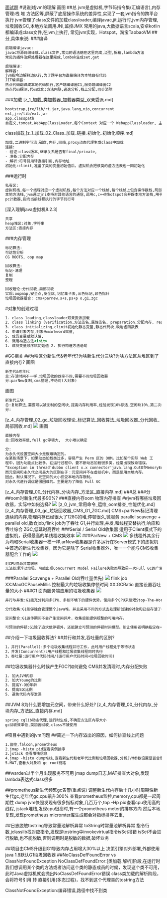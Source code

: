 [面试题](https://blog.51cto.com/u_14962799/2721861#1315G1SATBCMS_458)
#说说对jvm的理解
画图
##总
jvm是虚拟机,字节码指令集(汇编语言),内存管理:栈 堆 方法区等,屏蔽了底层操作系统的差异性,实现了一套jvm指令的跨平台执行
jvm管理了class文件的加载classloader,编译javac,jit,运行时,jvm内存管理,垃圾回收GC,本地方法调用JNI,监控JMX
常用的java,大数据语言scala,安卓kotlin都编译成class文件,在jvm上执行,
常见jvm实现，Hotspot，淘宝TaobaoVM
##分,具体来说:
###编译
```asp
前端编译javac:
javac将源码编译成.class文件,常见的语法糖在这里完成,泛型,拆箱,lambda方法
常见的插件注解处理器在这里完成,lombok生成set,get
```
```asp
后端编译:
解释器:
jvm指令边解释边执行,为了跨平台为直接编译为本地目标代码
JIT编译器:
热点代码翻译成本地代码执行,客户端编译器C1,服务端编译器C2
热点代码探测,代码优化:方法内联,逃逸分析,栈上分配,同步消除
```
###加载
[z_1_加载_类加载器_加载器类型_双亲委派.md]
```asp
bootstrap,jre/lib/rt.jar,java.lang,nio,concurrent
ext,jre/lib/ext.jar
app,classpath
自定义,tomcat,WebAppClassLoader,每个Context 对应一个 WebappClassloader, 主要用于加载 WEB-INF/lib 与 WEB-INF/classes 下面的资源
```
class加载,[z_1_加载_02_Class_加载_链接_初始化_初始化顺序.md]
```asp
加载,二进制字节流,磁盘,内存,网络,proxy动态代理生成class中加载
连接:
- 验证:class版本,继承关系是否有final/private,
- 准备:分配内存
- 解析:符号引用转直接引用,内存地址
初始化:clinit,准备了类的变量初始值后，虚拟机会把该类的虚方法表也一同初始化
```
###运行时
```asp
私有区:
虚拟机栈,每一个线程对应一个虚拟机栈,每个方法对应一个栈帧,每个栈帧上包含操作数栈,局部方法表,动态连接(多态,运行时符号引用转直接引用),方法返回地址,指令集基于栈
本地方法栈,jvm通过jni支持对其他语言的通信,调用c,c++时hotspot会开辟本地方法栈,用于native方法出栈入栈,仍是同一个线程,指令集基于寄存器
pc计数器,指向当前线程执行的字节码行号
```
[](z_3_运行时_02_操作数栈_局部变量表_指令概述_方法重载_多态.md)
[深入理解java虚拟机8.2.3]
```asp
共享
heap堆区:对象,字符串
方法区:直接内存
```
###内存管理
```asp
标记算法:
可达性分析
CG ROOTS, oop map

回收算法:
标记-清理
复制
整理
```
```asp
回收理论:分代回收,局部回收
实现:oopmap,安全点,安全区,记忆集卡表,三色标记,颜色指针
垃圾回收器组合: cms+parnew,s+s,ps+p o,g1,zgc
```
#对象的创建过程
```asp
1. class loading,classloader双亲委派加载
2. class linking (verification,方法签名,属性签名, preparation,分配内存, resolution,符号引用到直接引用)
3. class initializing,clinit初始化静态变量,静态代码块,映射虚函数表
4. 申请对象内存,对象头markword赋值,
5. 成员变量赋默认值,
6. 调用构造方法<init>
1. 成员变量顺序赋初始值 2. 执行构造方法语句
```
#GC相关
##为啥区分新生代&老年代?为啥新生代分三块?为啥方法区从堆区到了直接内存?
画图
```asp
新生代&老年代
总:存活时间不一样,垃圾回收的效率不同,需要不同垃圾回收器
分:parNew复制,cms整理,不绝对(大对象)
```
画图
```asp
新生代三块
总:复制算法,需要可以被复制的空闲块,提高内存利用率,经验发现10%存活,空闲块10%,第二次垃圾回收还需要空闲块
分:
```
[z_4_内存管理_02_gc_垃圾回收理论_标记算法_回收算法_垃圾回收器_分代回收_局部回收.md]
![](.z_0_jvm_常见问题_images/745d12fb.png)
画图
```asp
直接内存
总:回收效率低,full gc停顿大,  大小难以确定

分:
为永久代设置空间大小是很难确定的。
在某些场景下，如果动态加载类过多，容易产生 Perm 区的 OOM。比如某个实际 Web 工
程中，因为功能点比较多，在运行过程中，要不断动态加载很多类，经常出现致命错误。
“Exception in thread‘dubbo client x.x connector'java.lang.OutOfMemoryError:PermGen space”
而元空间和永久代之间最大的区别在于：元空间并不在虚拟机中，而是使用本地内存。
因此，默认情况下，元空间的大小仅受本地内存限制。
对永久代进行调优是很困难的。主要是为了降低 Full GC
```
[z_4_内存管理_00_分代内存_分块内存_方法区_直接内存.md]
###总
###分
##oom时新生代最多90%?
###直接内存oom
物理内存排查
##jvm有哪些垃圾回收器，实际中如何选择?
![](.z_0_jvm_常见问题_images/87931c9b.png)
[z_0_jvm_常用命令_运维_oom排查_性能优化.md]
[z_4_内存管理_03_gc_垃圾回收器_CMS_G1_ZGC.md]
CMS+parNew标记清理连续的内存,物理内存已经很大了128G的堆,停顿很久,微服务
parallel scavenge + parallel old,数仓job,flink job为了吞吐
G1,并行处理,并发,和线程交替执行,响应和吞吐综合
ZGC,低延时高吞吐
###Serial / Serial Old收集器
适用于Client模式下的虚拟机，获得最高的单线程收集效率
![](.z_0_jvm_常见问题_images/ad41c3c6.png)
###ParNew + CMS
![](.z_0_jvm_常见问题_images/d64afd54.png)
多线程外其余行为均和Serial收集器一模一样,arNew收集器是许多运行在Server模式下的虚拟机中首选的新生代收集器，因为它是除了 Serial收集器外，唯一一个能与CMS收集器配合工作的
![](.z_0_jvm_常见问题_images/23e7f961.png)
```asp
对CPU资源非常敏感
无法处理浮动垃圾，可能出现Concurrent Model Failure失败而导致另一次Full GC的产生
```
###Parallel Scavenge + Parallel Old(吞吐量优先)
![](.z_0_jvm_常见问题_images/d4cb85c8.png)
flink job
XX:MaxGCPauseMillis 控制最大的垃圾收集停顿时间
XX:GCRatio 直接设置吞吐量的大小
###G1
面向服务端应用的垃圾收集器
![](.z_0_jvm_常见问题_images/bf2d5ac0.png)
```asp
并行与并发:G1能充分利用多CPU、多核环境下的硬件优势，使用多个CPU来缩短Stop-The-World停顿 时间。部分收集器原本需要停顿Java线程来执行GC动作，G1收集器仍然可以通过并发的方式让Java程序 继续运行。

分代收集:G1能够独自管理整个Java堆，并且采用不同的方式去处理新创建的对象和已经存活了一段时 间、熬过多次GC的旧对象以获取更好的收集效果。

空间整合:G1运作期间不会产生空间碎片，收集后能提供规整的可用内存。 

可预测的停顿:G1除了追求低停顿外，还能建立可预测的停顿时间模型。能让使用者明确指定在一个长度为M毫秒的时间段内，消耗在垃圾收集上的时间不得超过N毫秒。
```
##介绍一下垃圾回收算法?
##并行和并发,吞吐量的区别?
```asp
1，并行(Parallel):多个垃圾收集线程并行工作，此时用户线程处于等待状态 
2，并发(Concurrent):用户线程和垃圾收集线程同时执行 
3，吞吐量:运行用户代码时间/(运行用户代码时间+垃圾回收时间)
```
##垃圾收集器什么时候产生FGC?如何避免
CMS并发清理时,内存分配失败
```asp
1. 加大JVM内存
2. 加大Young的比例 
3. 提高Y-O的年龄
4. 提高S区比例
5. 避免代码内存泄漏
```
##JVM 8为什么要增加元空间，带来什么好处?
[z_4_内存管理_00_分代内存_分块内存_方法区_直接内存.md]
```asp
spring cglib动态代理,运行时生成,不确定方法区内存大小
gc回收效率低,类加器回收,class不被使用
```
#项目中遇到的jvm问题
##简述一下内存溢出的原因，如何排查线上问题
```asp
1.监控,falcon,prometheus
2.jmap -histo pid查看实例排序
3.jstack 查看堆栈信息
4.jmap -histo dump堆栈,查看新生代和老年代比例和垃圾回收器,分析JVM参数设置是否合理
5.MAT,查看大对象和 gc root链路
```
##warden过半个月出现服务不可用
jmap dump日志,MAT排查大对象,发现lambda表达式class很多

##prometheus新生代频繁gc告警(重点说)
调整新生代内存后十几小时周期性新生代gc,老年代gc,cpu飙升300%
查看prometheus监控,memory,cpu都是一起周期性
dump jvm快照发现有很多指标对象,几百万个,top -Hp pid查看cpu使用高的线程,
jstack堆栈,发现cpu很高时,有一个prometheus meter的排序方向
然后本地复现,发现prometheus micromter库生成都会对指标排序去重,

##日志脱敏tostring导致常量池解析异常
toString时常量池解析异常
指令行数,jclasslib找对应指令,发现是tostring中invokevirtual指令isSet报错
isSet不会进行脱敏,也不能脱敏,否则调用时是脱敏的数据,破坏业务

##项目由CMS升级到G1导致内存占用增大30%以上
决策引擎对外部署,外部使用java 1.8默认G1垃圾回收器
##NoClassDefFoundError vs ClassNotFoundException
NoClassDefFoundError:[类加载.解析]阶段,在运行时我们想调用某个类的方法或者访问这个类的静态成员的时候，发现这个类不可用，
此时Java虚拟机就会抛出NoClassDefFoundError错误
class类加载的解析阶段，会将符号引用 转 直接引用(多态过程)，找不到这个代理类的tostring方法

ClassNotFoundException:编译错误,路径中找不到类

